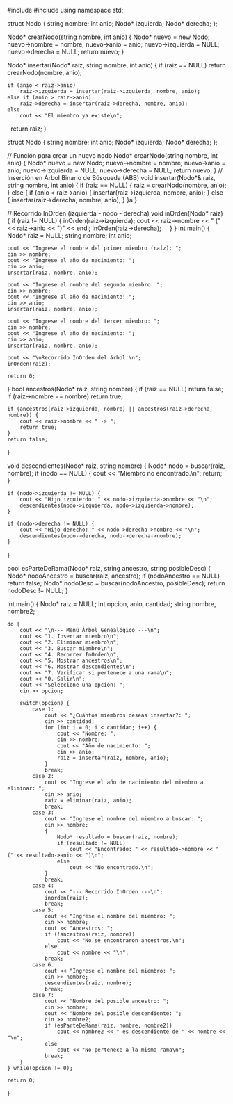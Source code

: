 #include <iostream>
#include <string>
using namespace std;

struct Nodo {
    string nombre;
    int anio;
    Nodo* izquierda;
    Nodo* derecha;
};

Nodo* crearNodo(string nombre, int anio) {
    Nodo* nuevo = new Nodo;
    nuevo->nombre = nombre;
    nuevo->anio = anio;
    nuevo->izquierda = NULL;
    nuevo->derecha = NULL;
    return nuevo;
}

Nodo* insertar(Nodo* raiz, string nombre, int anio) {
    if (raiz == NULL) return crearNodo(nombre, anio);

    if (anio < raiz->anio)
        raiz->izquierda = insertar(raiz->izquierda, nombre, anio);
    else if (anio > raiz->anio)
        raiz->derecha = insertar(raiz->derecha, nombre, anio);
    else
        cout << "El miembro ya existe\n";

    return raiz;
}

struct Nodo {
    string nombre;
    int anio;
    Nodo* izquierda;
    Nodo* derecha;
};

// Función para crear un nuevo nodo
Nodo* crearNodo(string nombre, int anio) {
    Nodo* nuevo = new Nodo;
    nuevo->nombre = nombre;
    nuevo->anio = anio;
    nuevo->izquierda = NULL;
    nuevo->derecha = NULL;
    return nuevo;
}
// Inserción en Árbol Binario de Búsqueda (ABB)
void insertar(Nodo*& raiz, string nombre, int anio) {
    if (raiz == NULL) {
        raiz = crearNodo(nombre, anio);
    } else {
        if (anio < raiz->anio) {
            insertar(raiz->izquierda, nombre, anio);
        } else {
            insertar(raiz->derecha, nombre, anio);
        }
    }a
}

// Recorrido InOrden (izquierda - nodo - derecha)
void inOrden(Nodo* raiz) {
    if (raiz != NULL) {
        inOrden(raiz->izquierda);
        cout << raiz->nombre << " (" << raiz->anio << ")" << endl;
        inOrden(raiz->derecha);
    }
}
int main() {
    Nodo* raiz = NULL;
    string nombre;
    int anio;

    cout << "Ingrese el nombre del primer miembro (raíz): ";
    cin >> nombre;
    cout << "Ingrese el año de nacimiento: ";
    cin >> anio;
    insertar(raiz, nombre, anio);

    cout << "Ingrese el nombre del segundo miembro: ";
    cin >> nombre;
    cout << "Ingrese el año de nacimiento: ";
    cin >> anio;
    insertar(raiz, nombre, anio);

    cout << "Ingrese el nombre del tercer miembro: ";
    cin >> nombre;
    cout << "Ingrese el año de nacimiento: ";
    cin >> anio;
    insertar(raiz, nombre, anio);

    cout << "\nRecorrido InOrden del árbol:\n";
    inOrden(raiz);

    return 0;
}
bool ancestros(Nodo* raiz, string nombre) {
    if (raiz == NULL) return false;
    if (raiz->nombre == nombre) return true;

    if (ancestros(raiz->izquierda, nombre) || ancestros(raiz->derecha, nombre)) {
        cout << raiz->nombre << " -> ";
        return true;
    }
    return false;
}

void descendientes(Nodo* raiz, string nombre) {
    Nodo* nodo = buscar(raiz, nombre);
    if (nodo == NULL) {
        cout << "Miembro no encontrado.\n";
        return;
    }

    if (nodo->izquierda != NULL) {
        cout << "Hijo izquierdo: " << nodo->izquierda->nombre << "\n";
        descendientes(nodo->izquierda, nodo->izquierda->nombre);
    }

    if (nodo->derecha != NULL) {
        cout << "Hijo derecho: " << nodo->derecha->nombre << "\n";
        descendientes(nodo->derecha, nodo->derecha->nombre);
    }
}

bool esParteDeRama(Nodo* raiz, string ancestro, string posibleDesc) {
    Nodo* nodoAncestro = buscar(raiz, ancestro);
    if (nodoAncestro == NULL) return false;
    Nodo* nodoDesc = buscar(nodoAncestro, posibleDesc);
    return nodoDesc != NULL;
}

int main() {
    Nodo* raiz = NULL;
    int opcion, anio, cantidad;
    string nombre, nombre2;

    do {
        cout << "\n--- Menú Árbol Genealógico ---\n";
        cout << "1. Insertar miembro\n";
        cout << "2. Eliminar miembro\n";
        cout << "3. Buscar miembro\n";
        cout << "4. Recorrer InOrden\n";
        cout << "5. Mostrar ancestros\n";
        cout << "6. Mostrar descendientes\n";
        cout << "7. Verificar si pertenece a una rama\n";
        cout << "0. Salir\n";
        cout << "Seleccione una opción: ";
        cin >> opcion;

        switch(opcion) {
            case 1:
                cout << "¿Cuántos miembros deseas insertar?: ";
                cin >> cantidad;
                for (int i = 0; i < cantidad; i++) {
                    cout << "Nombre: ";
                    cin >> nombre;
                    cout << "Año de nacimiento: ";
                    cin >> anio;
                    raiz = insertar(raiz, nombre, anio);
                }
                break;
            case 2:
                cout << "Ingrese el año de nacimiento del miembro a eliminar: ";
                cin >> anio;
                raiz = eliminar(raiz, anio);
                break;
            case 3:
                cout << "Ingrese el nombre del miembro a buscar: ";
                cin >> nombre;
                {
                    Nodo* resultado = buscar(raiz, nombre);
                    if (resultado != NULL)
                        cout << "Encontrado: " << resultado->nombre << " (" << resultado->anio << ")\n";
                    else
                        cout << "No encontrado.\n";
                }
                break;
            case 4:
                cout << "--- Recorrido InOrden ---\n";
                inorden(raiz);
                break;
            case 5:
                cout << "Ingrese el nombre del miembro: ";
                cin >> nombre;
                cout << "Ancestros: ";
                if (!ancestros(raiz, nombre))
                    cout << "No se encontraron ancestros.\n";
                else
                    cout << nombre << "\n";
                break;
            case 6:
                cout << "Ingrese el nombre del miembro: ";
                cin >> nombre;
                descendientes(raiz, nombre);
                break;
            case 7:
                cout << "Nombre del posible ancestro: ";
                cin >> nombre;
                cout << "Nombre del posible descendiente: ";
                cin >> nombre2;
                if (esParteDeRama(raiz, nombre, nombre2))
                    cout << nombre2 << " es descendiente de " << nombre << "\n";
                else
                    cout << "No pertenece a la misma rama\n";
                break;
        }
    } while(opcion != 0);

    return 0;
}
